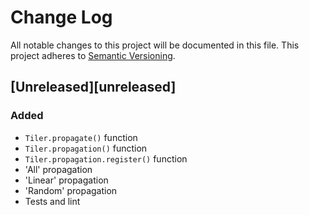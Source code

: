 # Change Log
All notable changes to this project will be documented in this file.
This project adheres to [Semantic Versioning](http://semver.org/).

## [Unreleased][unreleased]
### Added
- `Tiler.propagate()` function
- `Tiler.propagation()` function
- `Tiler.propagation.register()` function
- 'All' propagation
- 'Linear' propagation
- 'Random' propagation
- Tests and lint
